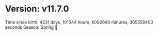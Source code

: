 # Version: v11.7.0
Time since birth: 4231 days, 101544 hours, 6092640 minutes, 365558400 seconds
Season: Spring 🌸
